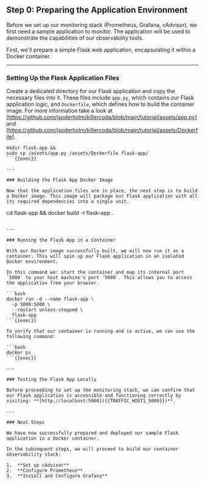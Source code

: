 ## Step 0: Preparing the Application Environment


Before we set up our monitoring stack (Prometheus, Grafana, cAdvisor), we first need a sample application to monitor. The application will be used to demonstrate the capabilities of our observability tools.

First, we'll prepare a simple Flask web application, encapsulating it within a Docker container.

---

### Setting Up the Flask Application Files

Create a dedicated directory for our Flask application and copy the necessary files into it. These files include `app.py`, which contains our Flask application logic, and `Dockerfile`, which defines how to build the container image. For more information take a look at [https://github.com/jsoderholm/killercoda/blob/main/tutorial/assets/app.py] and [https://github.com/jsoderholm/killercoda/blob/main/tutorial/assets/Dockerfile].

```
mkdir flask-app &&
sudo cp /assets/app.py /assets/Dockerfile flask-app/
```{{exec}}

---

### Building the Flask App Docker Image

Now that the application files are in place, the next step is to build a Docker image. This image will package our Flask application with all its required dependencies into a single unit.

```
cd flask-app &&
docker build -t flask-app .
```{{exec}}

---

### Running the Flask App in a Container

With our Docker image successfully built, we will now run it as a container. This will spin up our Flask application in an isolated Docker environment.

In this command we: start the container and map its internal port `5000` to your host machine's port `5000`. This allows you to access the application from your browser.

```bash
docker run -d --name flask-app \
  -p 5000:5000 \
  --restart unless-stopped \
  flask-app
```{{exec}}

To verify that our container is running and is active, we can use the following command:

```bash
docker ps
```{{exec}}

---

### Testing the Flask App Locally

Before proceeding to set up the monitoring stack, we can confirm that our Flask application is accessible and functioning correctly by visiting: **[http://localhost:5000]({{TRAFFIC_HOST1_5000}})**.

---

### Next Steps

We have now successfully prepared and deployed our sample Flask application in a Docker container.

In the subsequent steps, we will proceed to build our container observability stack:

1.  **Set up cAdvisor**
2.  **Configure Prometheus**
3.  **Install and Configure Grafana**
